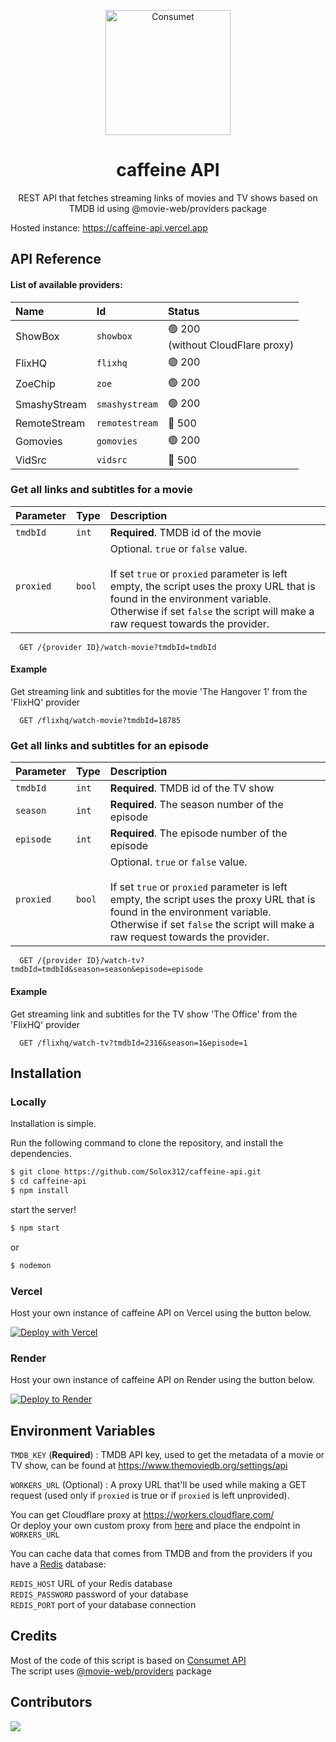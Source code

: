 <p align="center">
    <img alt="Consumet" src="https://github.com/Webcap/webcap.github.io/blob/trunk/caffiene/res/assets/images/logo.png?raw=true" width="200">
</p>
<h1 align="center">caffeine API</h1>

<p align="center">REST API that fetches streaming links of movies and TV shows based on TMDB id using @movie-web/providers package</p>

</p>

Hosted instance: https://caffeine-api.vercel.app

## API Reference

#### List of available providers:

| Name         | Id             | Status                               |
| :----------- | :------------- | :----------------------------------- |
| ShowBox      | `showbox`      | 🟢 200 <br>(without CloudFlare proxy) |
| FlixHQ       | `flixhq`       | 🟢 200                                |
| ZoeChip      | `zoe`          | 🟢 200                                |
| SmashyStream | `smashystream` | 🟢 200                                |
| RemoteStream | `remotestream` | 🔴 500                                |
| Gomovies     | `gomovies`     | 🟢 200                                |
| VidSrc       | `vidsrc`       | 🔴 500                                |

### Get all links and subtitles for a movie

| Parameter | Type   | Description                                                                                                                                                                                                                                                  |
| :-------- | :----- | :----------------------------------------------------------------------------------------------------------------------------------------------------------------------------------------------------------------------------------------------------------- |
| `tmdbId`  | `int`  | **Required**. TMDB id of the movie                                                                                                                                                                                                                           |
| `proxied` | `bool` | Optional. `true` or `false` value.<br><br>If set `true` or `proxied` parameter is left empty, the script uses the proxy URL that is found in the environment variable.<br/>Otherwise if set `false` the script will make a raw request towards the provider. |

```http
  GET /{provider ID}/watch-movie?tmdbId=tmdbId
```

#### Example

Get streaming link and subtitles for the movie 'The Hangover 1' from the 'FlixHQ' provider

```http
  GET /flixhq/watch-movie?tmdbId=18785
```

### Get all links and subtitles for an episode

| Parameter | Type   | Description                                                                                                                                                                                                                                                  |
| :-------- | :----- | :----------------------------------------------------------------------------------------------------------------------------------------------------------------------------------------------------------------------------------------------------------- |
| `tmdbId`  | `int`  | **Required**. TMDB id of the TV show                                                                                                                                                                                                                         |
| `season`  | `int`  | **Required**. The season number of the episode                                                                                                                                                                                                               |
| `episode` | `int`  | **Required**. The episode number of the episode                                                                                                                                                                                                              |
| `proxied` | `bool` | Optional. `true` or `false` value.<br><br>If set `true` or `proxied` parameter is left empty, the script uses the proxy URL that is found in the environment variable.<br/>Otherwise if set `false` the script will make a raw request towards the provider. |

```http
  GET /{provider ID}/watch-tv?tmdbId=tmdbId&season=season&episode=episode
```

#### Example

Get streaming link and subtitles for the TV show 'The Office' from the 'FlixHQ' provider

```http
  GET /flixhq/watch-tv?tmdbId=2316&season=1&episode=1
```

## Installation

### Locally

Installation is simple.

Run the following command to clone the repository, and install the dependencies.

```sh
$ git clone https://github.com/Solox312/caffeine-api.git
$ cd caffeine-api
$ npm install
```

start the server!

```sh
$ npm start
```
or

```sh
$ nodemon
```

### Vercel

Host your own instance of caffeine API on Vercel using the button below.

[![Deploy with Vercel](https://vercel.com/button)](https://vercel.com/new/clone?repository-url=https%3A%2F%2Fgithub.com%BeamlakAschalew%2Fcaffeine-api)

### Render

Host your own instance of caffeine API on Render using the button below.

[![Deploy to Render](https://render.com/images/deploy-to-render-button.svg)](https://render.com/deploy?repo=https://github.com/BeamlakAschalew/caffeine-api)

## Environment Variables

`TMDB_KEY` (**Required**) : TMDB API key, used to get the metadata of a movie or TV show, can be found at https://www.themoviedb.org/settings/api

`WORKERS_URL` (Optional) : A proxy URL that'll be used while making a GET request (used only if `proxied` is true or if `proxied` is left unprovided).

You can get Cloudflare proxy at https://workers.cloudflare.com/<br>
Or deploy your own custom proxy from [here](https://github.com/movie-web/simple-proxy) and place the endpoint in `WORKERS_URL` 

You can cache data that comes from TMDB and from the providers if you have a [Redis](https://redis.com) database:

`REDIS_HOST` URL of your Redis database<br>
`REDIS_PASSWORD` password of your database<br>
`REDIS_PORT` port of your database connection


## Credits
Most of the code of this script is based on [Consumet API](https://github.com/consumet/api.consumet.org/)<br>
The script uses [@movie-web/providers](https://www.npmjs.com/package/@movie-web/providers) package
## Contributors
<a href="https://github.com/beamlakaschalew/caffeine-api/graphs/contributors">
  <img src="https://contrib.rocks/image?repo=beamlakaschalew/caffeine-api" />
</a>


